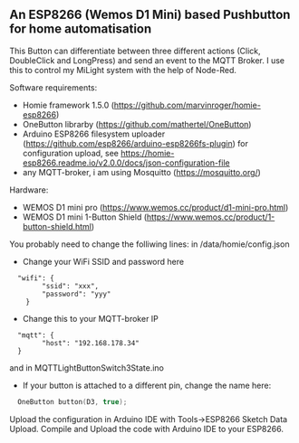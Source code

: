 ## An ESP8266 (Wemos D1 Mini) based Pushbutton for home automatisation

This Button can differentiate between three different actions (Click, DoubleClick and LongPress) and send an event to the MQTT Broker. I use this to control my MiLight system with the help of Node-Red.

Software requirements:
* Homie framework 1.5.0 (https://github.com/marvinroger/homie-esp8266)
* OneButton librarby (https://github.com/mathertel/OneButton)
* Arduino ESP8266 filesystem uploader (https://github.com/esp8266/arduino-esp8266fs-plugin) for configuration upload, see https://homie-esp8266.readme.io/v2.0.0/docs/json-configuration-file
* any MQTT-broker, i am using Mosquitto (https://mosquitto.org/)

Hardware:
* WEMOS D1 mini pro (https://www.wemos.cc/product/d1-mini-pro.html)
* WEMOS D1 mini 1-Button Shield (https://www.wemos.cc/product/1-button-shield.html)

You probably need to change the folliwing lines:
in /data/homie/config.json
* Change your WiFi SSID and password here
```
  "wifi": {
        "ssid": "xxx",
        "password": "yyy"
    }
```
* Change this to your MQTT-broker IP
```
  "mqtt": {
        "host": "192.168.178.34"
  }
```

and in MQTTLightButtonSwitch3State.ino
* If your button is attached to a different pin, change the name here:
```c
  OneButton button(D3, true);
```

Upload the configuration in Arduino IDE with Tools->ESP8266 Sketch Data Upload. Compile and Upload the code with Arduino IDE to your ESP8266.
